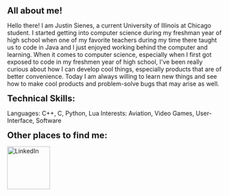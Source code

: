 <span style="font-size:20px;"><b>All about me!</b></span>

Hello there! I am Justin Sienes, a current University of Illinois at Chicago student. I started getting into computer science during my freshman year of high school when one of my favorite teachers during my time there taught us to code in Java and I just enjoyed working behind the computer and learning. When it comes to computer science, especially when I first got exposed to code in my freshmen year of high school, I've been really curious about how I can develop cool things, especially products that are of better convenience. Today I am always willing to learn new things and see how to make cool products and problem-solve bugs that may arise as well. 

<span style="font-size:20px;"><b>Technical Skills:</b></span>

Languages: C++, C, Python, Lua
Interests: Aviation, Video Games, User-Interface, Software

<span style="font-size:20px;"><b>Other places to find me:</b></span>
 
<!-- LinkedIn -->
<a href="https://www.linkedin.com/in/justin-sienes-69469a267/" target="_blank" style="display: inline-block;">
  <img src="https://upload.wikimedia.org/wikipedia/commons/thumb/c/ca/LinkedIn_logo_initials.png/600px-LinkedIn_logo_initials.png" alt="LinkedIn" width="100" height="100">
</a>


